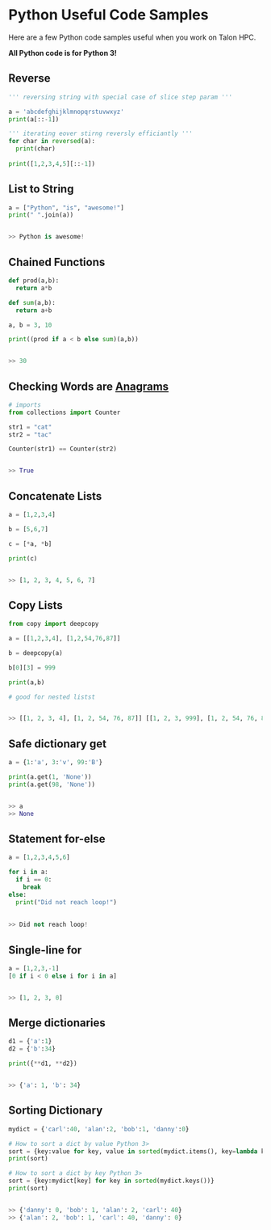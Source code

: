 # Python Useful Code Samples

Here are a few Python code samples useful when you work on Talon HPC.

**All Python code is for Python 3!**

## Reverse

```python
''' reversing string with special case of slice step param '''

a = 'abcdefghijklmnopqrstuvwxyz'
print(a[::-1])

''' iterating eover stirng reversly efficiantly '''
for char in reversed(a):
  print(char)
  
print([1,2,3,4,5][::-1])
```


## List to String

```python
a = ["Python", "is", "awesome!"]
print(" ".join(a))


>> Python is awesome!
```

## Chained Functions

```python
def prod(a,b):
  return a*b

def sum(a,b):
  return a+b

a, b = 3, 10

print((prod if a < b else sum)(a,b))


>> 30
```

## Checking Words are [Anagrams](https://en.wikipedia.org/wiki/Anagram)

```python
# imports
from collections import Counter

str1 = "cat"
str2 = "tac"

Counter(str1) == Counter(str2)


>> True
```

## Concatenate Lists

```python
a = [1,2,3,4]

b = [5,6,7]

c = [*a, *b]

print(c)


>> [1, 2, 3, 4, 5, 6, 7]
```

## Copy Lists

```python
from copy import deepcopy

a = [[1,2,3,4], [1,2,54,76,87]]

b = deepcopy(a)

b[0][3] = 999

print(a,b)

# good for nested listst


>> [[1, 2, 3, 4], [1, 2, 54, 76, 87]] [[1, 2, 3, 999], [1, 2, 54, 76, 87]]
```

## Safe dictionary get

```python
a = {1:'a', 3:'v', 99:'B'}

print(a.get(1, 'None'))
print(a.get(98, 'None'))


>> a
>> None
```

## Statement for-else

```python
a = [1,2,3,4,5,6]

for i in a:
  if i == 0:
    break
else:
  print("Did not reach loop!")
  
  
>> Did not reach loop!
```


## Single-line for

```python
a = [1,2,3,-1]
[0 if i < 0 else i for i in a]


>> [1, 2, 3, 0]
```


## Merge dictionaries

```python
d1 = {'a':1}
d2 = {'b':34}

print({**d1, **d2})


>> {'a': 1, 'b': 34}
```

## Sorting Dictionary

```python
mydict = {'carl':40, 'alan':2, 'bob':1, 'danny':0}

# How to sort a dict by value Python 3>
sort = {key:value for key, value in sorted(mydict.items(), key=lambda kv: (kv[1], kv[0]))}
print(sort)

# How to sort a dict by key Python 3>
sort = {key:mydict[key] for key in sorted(mydict.keys())}
print(sort)


>> {'danny': 0, 'bob': 1, 'alan': 2, 'carl': 40}
>> {'alan': 2, 'bob': 1, 'carl': 40, 'danny': 0}
```


## 

```python

```
